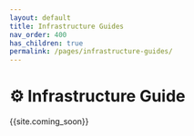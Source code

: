 ```yaml
---
layout: default
title: Infrastructure Guides
nav_order: 400
has_children: true
permalink: /pages/infrastructure-guides/
---
```


# :gear: **Infrastructure Guide**

{{site.coming_soon}}
